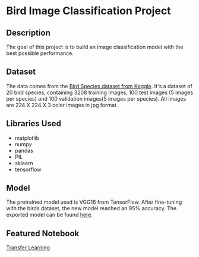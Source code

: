 # Bird Image Classification Project

## Description

The goal of this project is to build an image classification model with the best possible performance.

## Dataset

The data comes from the [Bird Species dataset from Kaggle](https://www.kaggle.com/datasets/umairshahpirzada/birds-20-species-image-classification/data). It's a dataset of 20 bird species, containing 3208 training images, 100 test images (5 images per species) and 100 validation images(5 images per species). All images are 224 X 224 X 3 color images in jpg format.

## Libraries Used

- matplotlib
- numpy
- pandas
- PIL
- sklearn
- tensorflow

## Model

The pretrained model used is VGG16 from TensorFlow. After fine-tuning with the birds dataset, the new model reached an 95% accuracy. The exported model can be found [here](https://drive.google.com/drive/folders/1SIbYeXf8KVzzHdRh7KMZ02T0NrTEUkBa?usp=sharing).

## Featured Notebook

[Transfer Learning](./transfer_learning_vgg.ipynb)

